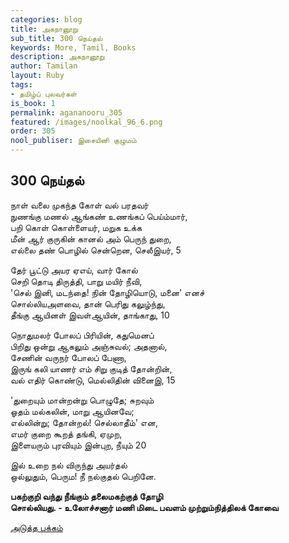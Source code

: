 ```yaml
---
categories: blog
title: அகநானூறு
sub_title: 300 நெய்தல்
keywords: More, Tamil, Books
description: அகநானூறு
author: Tamilan
layout: Ruby
tags:
- தமிழ்ப் புலவர்கள்
is_book: 1
permalink: agananooru_305
featured: /images/noolkal_96_6.png
order: 305
nool_publiser: இசையினி குழுமம்
---
```



## 300 நெய்தல்

நாள் வலை முகந்த கோள் வல் பரதவர்  
நுணங்கு மணல் ஆங்கண் உணங்கப் பெய்ம்மார்,  
பறி கொள் கொள்ளையர், மறுக உக்க  
மீன் ஆர் குருகின் கானல் அம் பெருந் துறை,  
எல்லை தண் பொழில் சென்றென, செலீஇயர், 5

தேர் பூட்டு அயர ஏஎய், வார் கோல்  
செறி தொடி திருத்தி, பாறு மயிர் நீவி,  
'செல் இனி, மடந்தை! நின் தோழியொடு, மனை' எனச்  
சொல்லியஅளவை, தான் பெரிது கலுழ்ந்து,  
தீங்கு ஆயினள் இவள்ஆயின், தாங்காது, 10

நொதுமலர் போலப் பிரியின், கதுமெனப்  
பிறிது ஒன்று ஆகலும் அஞ்சுவல்; அதனால்,  
சேணின் வருநர் போலப் பேணா,  
இருங் கலி யாணர் எம் சிறு குடித் தோன்றின்,  
வல் எதிர் கொண்டு, மெல்லிதின் வினைஇ, 15

'துறையும் மான்றன்று பொழுதே; சுறவும்  
ஓதம் மல்கலின், மாறு ஆயினவே;  
எல்லின்று; தோன்றல்! செல்லாதீம்' என,  
எமர் குறை கூறத் தங்கி, ஏமுற,  
இளையரும் புரவியும் இன்புற, நீயும் 20

இல் உறை நல் விருந்து அயர்தல்  
ஒல்லுதும், பெரும! நீ நல்குதல் பெறினே.

**பகற்குறி வந்து நீங்கும் தலைமகற்குத் தோழி  
சொல்லியது. - உலோச்சனார் மணி மிடை பவளம் முற்றும்நித்திலக் கோவை**

[அடுத்த பக்கம்](agananooru_306)
